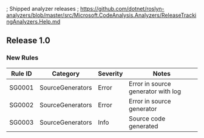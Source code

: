 ; Shipped analyzer releases
; https://github.com/dotnet/roslyn-analyzers/blob/master/src/Microsoft.CodeAnalysis.Analyzers/ReleaseTrackingAnalyzers.Help.md

## Release 1.0

### New Rules
Rule ID |      Category      | Severity | Notes
--------|--------------------|----------|---------------------------
SG0001  |  SourceGenerators  |   Error  | Error in source generator with log
SG0002  |  SourceGenerators  |   Error  | Error in source generator
SG0003  |  SourceGenerators  |   Info   | Source code generated
